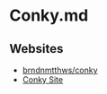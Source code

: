 # Conky.md

## Websites

* [brndnmtthws/conky](https://github.com/brndnmtthws/conky)
* [Conky Site](https://conky.cc/)
